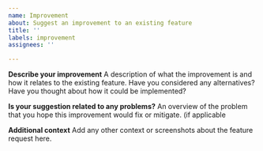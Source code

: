 ```yaml
---
name: Improvement
about: Suggest an improvement to an existing feature
title: ''
labels: improvement
assignees: ''

---
```


**Describe your improvement**
A description of what the improvement is and how it relates to the existing feature. Have you considered any alternatives? Have you thought about how it could be implemented?

**Is your suggestion related to any problems?**
An overview of the problem that you hope this improvement would fix or mitigate. (if applicable

**Additional context**
Add any other context or screenshots about the feature request here.
